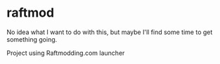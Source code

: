 # raftmod
No idea what I want to do with this, but maybe I'll find some time to get something going.

Project using Raftmodding.com launcher

